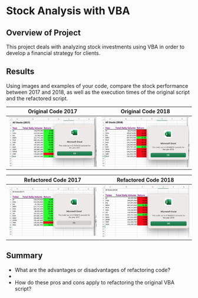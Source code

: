 # Stock Analysis with VBA

## Overview of Project
This project deals with analyzing stock investments using VBA in order to develop a financial strategy for clients.

## Results
Using images and examples of your code, compare the stock performance between 2017 and 2018, as well as the execution times of the original script and the refactored script.

Original Code 2017            |  Original Code 2018
:-------------------------:|:-------------------------:
![Original 2017 ](https://github.com/Shelka4444/Stock-Analysis/blob/main/Resources/2017%20Original.png)  |  ![2018](https://github.com/Shelka4444/Stock-Analysis/blob/main/Resources/2018%20Original.png)

Refactored Code 2017            |  Refactored Code 2018
:-------------------------:|:-------------------------:
![Refactored 2017 ](https://github.com/Shelka4444/Stock-Analysis/blob/main/Resources/2017%20Refactored.png)  |  ![2018](https://github.com/Shelka4444/Stock-Analysis/blob/main/Resources/2018%20Refactored.png)

## Summary
- What are the advantages or disadvantages of refactoring code?
- 
- How do these pros and cons apply to refactoring the original VBA script?
